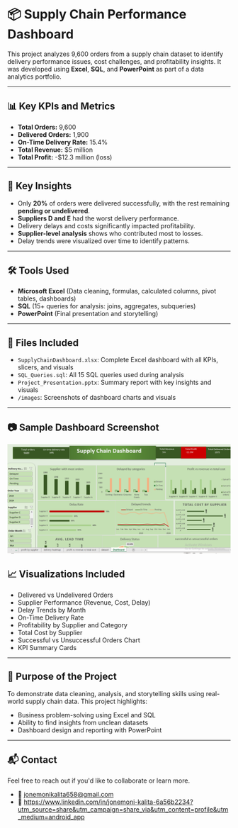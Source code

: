 # 📦 Supply Chain Performance Dashboard

This project analyzes 9,600 orders from a supply chain dataset to identify delivery performance issues, cost challenges, and profitability insights. It was developed using **Excel**, **SQL**, and **PowerPoint** as part of a data analytics portfolio.

---

## 📊 Key KPIs and Metrics

- **Total Orders:** 9,600  
- **Delivered Orders:** 1,900  
- **On-Time Delivery Rate:** 15.4%  
- **Total Revenue:** $5 million  
- **Total Profit:** -$12.3 million (loss)  

---

## 🚚 Key Insights

- Only **20%** of orders were delivered successfully, with the rest remaining **pending or undelivered**.
- **Suppliers D and E** had the worst delivery performance.
- Delivery delays and costs significantly impacted profitability.
- **Supplier-level analysis** shows who contributed most to losses.
- Delay trends were visualized over time to identify patterns.

---

## 🛠 Tools Used

- **Microsoft Excel** (Data cleaning, formulas, calculated columns, pivot tables, dashboards)
- **SQL** (15+ queries for analysis: joins, aggregates, subqueries)
- **PowerPoint** (Final presentation and storytelling)

---

## 📁 Files Included

- `SupplyChainDashboard.xlsx`: Complete Excel dashboard with all KPIs, slicers, and visuals
- `SQL_Queries.sql`: All 15 SQL queries used during analysis
- `Project_Presentation.pptx`: Summary report with key insights and visuals
- `/images`: Screenshots of dashboard charts and visuals

---

## 📷 Sample Dashboard Screenshot

![Dashboard Screenshot](Capture.PNG)
## 📈 Visualizations Included

- Delivered vs Undelivered Orders
- Supplier Performance (Revenue, Cost, Delay)
- Delay Trends by Month
- On-Time Delivery Rate
- Profitability by Supplier and Category
- Total Cost by Supplier
- Successful vs Unsuccessful Orders Chart
- KPI Summary Cards

---

## 🎯 Purpose of the Project

To demonstrate data cleaning, analysis, and storytelling skills using real-world supply chain data. This project highlights:
- Business problem-solving using Excel and SQL
- Ability to find insights from unclean datasets
- Dashboard design and reporting with PowerPoint

---

## 📬 Contact

Feel free to reach out if you'd like to collaborate or learn more.

- 📧 jonemonikalita658@gmail.com
- 🔗 https://www.linkedin.com/in/jonemoni-kalita-6a56b2234?utm_source=share&utm_campaign=share_via&utm_content=profile&utm_medium=android_app
